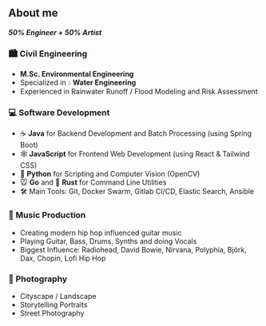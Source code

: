 ## About me

***50% Engineer + 50% Artist***

### :cityscape: Civil Engineering

- **M.Sc. Environmental Engineering**
- Specialized in :droplet: **Water Engineering**
- Experienced in Rainwater Runoff / Flood Modeling and Risk Assessment


### :computer: Software Development

- :coffee: **Java** for Backend Development and Batch Processing (using Spring Boot)
- :spider_web: **JavaScript** for Frontend Web Development (using React & Tailwind CSS)
- :snake: **Python** for Scripting and Computer Vision (OpenCV)
- :mouse: **Go** and :crab: **Rust** for Command Line Utilities
- :hammer_and_wrench: Main Tools: Git, Docker Swarm, Gitlab CI/CD, Elastic Search, Ansible


### :musical_note: Music Production

- Creating modern hip hop influenced guitar music
- Playing Guitar, Bass, Drums, Synths and doing Vocals
- Biggest Influence: Radiohead, David Bowie, Nirvana, Polyphia, Björk, Dax, Chopin, Lofi Hip Hop


### :camera_flash: Photography

- Cityscape / Landscape
- Storytelling Portraits
- Street Photography
